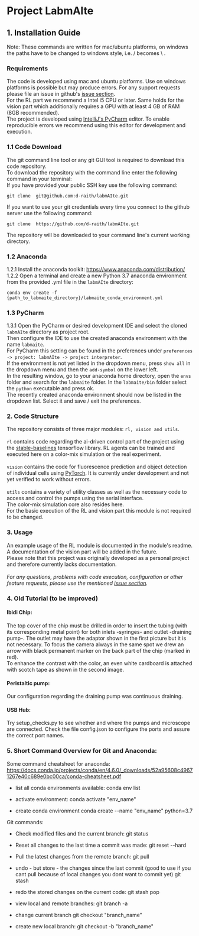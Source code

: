 # Project LabmAIte


## 1. Installation Guide
   Note: These commands are written for mac/ubuntu platforms, on windows the paths have to be changed to windows style, i.e. / becomes \ .
   ### Requirements
   The code is developed using mac and ubuntu platforms. Use on windows platforms is possible but may produce errors. For any support requests please file an issue in github's [issue section](https://github.com/d-raith/labmAIte/issues).<br> 
   For the RL part we recommend a Intel i5 CPU or later. Same holds for the vision part which additionally requires a GPU with at least 4 GB of RAM (8GB recommended).<br>
   The project is developed using [IntelliJ's PyCharm](https://www.jetbrains.com/pycharm/) editor. To enable reproducible errors we recommend using this editor for development and execution.<br> 
   
   ### 1.1 Code Download
   The git command line tool or any git GUI tool is required to download this code repository. <br>
   To download the repository with the command line enter the following command in your terminal:<br>
   If you have provided your public SSH key use the following command:
   ```
   git clone  git@github.com:d-raith/labmAIte.git
   ```
   If you want to use your git credentials every time you connect to the github server use the following command:
   ```
   git clone  https://github.com/d-raith/labmAIte.git
   ```
   The repository will be downloaded to your command line's current working directory.
   
   ### 1.2 Anaconda
   1.2.1 Install the anaconda toolkit: https://www.anaconda.com/distribution/ <br>
   1.2.2 Open a terminal and create a new Python 3.7 anaconda environment from the provided .yml file in the `labmAIte` directory:
   ```
   conda env create -f {path_to_labmaite_directory}/labmaite_conda_environment.yml
   ```
   ### 1.3 PyCharm
   1.3.1 Open the PyCharm or desired development IDE and select the cloned `labmAIte` directory as project root.<br> 
   Then configure the IDE to use the created anaconda environment with the name ``labmaite``. <br>
   For PyCharm this setting can be found in the preferences under `preferences -> project: labmAIte -> project interpreter`. <br>
   If the environment is not yet listed in the dropdown menu, press ``show all`` in the dropdown menu and then the `add-symbol` on the lower left.<br>
   In the resulting window, go to your anaconda home directory, open the `envs` folder and search for the `labmaite` folder. In the `labmaite/bin` folder select the `python` executable and press ok.<br>
   The recently created anaconda environment should now be listed in the dropdown list. Select it and save / exit the preferences.
   
   ### 2. Code Structure
   The repository consists of three major modules: ```rl, vision and utils```.<br><br>
   `rl` contains code regarding the ai-driven control part of the project using the [stable-baselines](https://github.com/hill-a/stable-baselines) tensorflow library. RL agents can be trained and executed here on a color-mix simulation or the real experiment.<br><br>
   `vision` contains the code for fluorescence prediction and object detection of individual cells using [PyTorch](https://pytorch.org/). It is currently under development and not yet verified to work without errors.<br><br>
   `utils` contains a variety of utility classes as well as the necessary code to access and control the pumps using the serial interface. <br>
   The color-mix simulation core also resides here. <br>
   For the basic execution of the RL and vision part this module is not required to be changed. 
   
   ### 3. Usage
   An example usage of the RL module is documented in the module's readme. A documentation of the vision part will be added in the future. <br>
   Please note that this project was originally developed as a personal project and therefore currently lacks documentation.<br><br> 
   *For any questions, problems with code execution, configuration or other feature requests, please use the mentioned [issue section](https://github.com/d-raith/labmAIte/issues).*
    
    
   ### 4. Old Tutorial (to be improved)
   
   #### Ibidi Chip:
 The top cover of the chip must be drilled in order to insert the tubing (with its corresponding metal point) for both inlets -syringes- and outlet -draining pump-. The outlet may have the adaptor shown in the first picture but it is not necessary. 
To focus the camera always in the same spot we drew an arrow with black permanent marker on the back part of the chip (marked in red).  
To enhance the contrast with the color, an even white cardboard is attached with scotch tape as shown in the second image.

#### Peristaltic pump:
Our configuration regarding the draining pump was continuous draining.

#### USB Hub:
Try setup_checks.py to see whether and where the pumps and microscope are connected. 
Check the file config.json to configure the ports and assure the correct port names.

### 5. Short Command Overview for Git and Anaconda:
Some command cheatsheet for anaconda:
https://docs.conda.io/projects/conda/en/4.6.0/_downloads/52a95608c49671267e40c689e0bc00ca/conda-cheatsheet.pdf

- list all conda environments available:
conda env list

- activate environment:
conda activate "env_name"

- create conda environment
conda create --name "env_name" python=3.7


Git commands:

- Check modified files and the current branch:
git status

- Reset all changes to the last time a commit was made:
git reset --hard

- Pull the latest changes from the remote branch:
git pull

- undo - but store - the changes since the last commit
(good to use if you cant pull because of local changes you dont want to commit yet)
git stash

- redo the stored changes on the current code:
git stash pop

- view local and remote branches:
git branch -a

- change current branch
git checkout "branch_name"

- create new local branch:
git checkout -b "branch_name"

   

